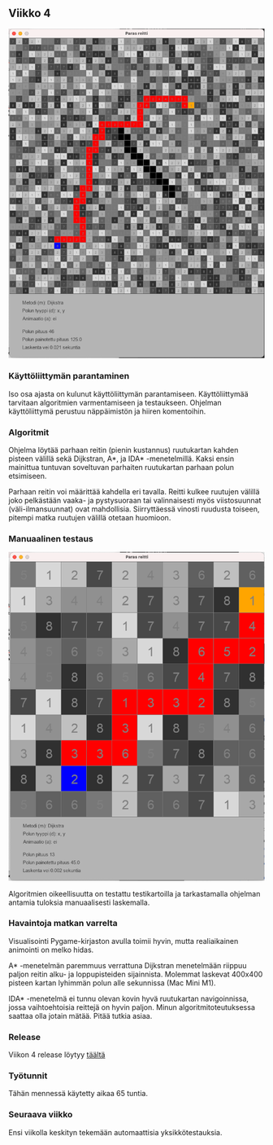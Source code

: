 ## Viikko 4

<img src="/dokumentaatio/png/viikko4.png" width="750">

### Käyttöliittymän parantaminen

Iso osa ajasta on kulunut käyttöliittymän parantamiseen.  Käyttöliittymää tarvitaan algoritmien varmentamiseen ja testaukseen.  Ohjelman käyttöliittymä perustuu näppäimistön ja hiiren komentoihin.

### Algoritmit

Ohjelma löytää parhaan reitin (pienin kustannus) ruutukartan kahden pisteen välillä sekä Dijkstran, A*, ja IDA* -menetelmillä.  Kaksi ensin mainittua tuntuvan soveltuvan parhaiten ruutukartan parhaan polun etsimiseen.

Parhaan reitin voi määrittää kahdella eri tavalla.  Reitti kulkee ruutujen välillä joko pelkästään vaaka- ja pystysuoraan tai valinnaisesti myös viistosuunnat (väli-ilmansuunnat) ovat mahdollisia.  Siirryttäessä vinosti ruudusta toiseen, pitempi matka ruutujen välillä otetaan huomioon.

### Manuaalinen testaus

<img src="/dokumentaatio/png/testikartta04.png" width="750">

Algoritmien oikeellisuutta on testattu testikartoilla ja tarkastamalla ohjelman antamia tuloksia manuaalisesti laskemalla.  

### Havaintoja matkan varrelta

Visualisointi Pygame-kirjaston avulla toimii hyvin, mutta realiaikainen animointi on melko hidas.

A* -menetelmän paremmuus verrattuna Dijkstran menetelmään riippuu paljon reitin alku- ja loppupisteiden sijainnista.  Molemmat laskevat 400x400 pisteen kartan lyhimmän polun alle sekunnissa (Mac Mini M1).  

IDA* -menetelmä ei tunnu olevan kovin hyvä ruutukartan navigoinnissa, jossa vaihtoehtoisia reittejä on hyvin paljon.  Minun algoritmitoteutuksessa saattaa olla jotain mätää.  Pitää tutkia asiaa.

### Release

Viikon 4 release löytyy [täältä](https://github.com/lautanal/tiralabra/releases/tag/VIIKKO4)

### Työtunnit

Tähän mennessä käytetty aikaa 65 tuntia.  

### Seuraava viikko

Ensi viikolla keskityn tekemään automaattisia yksikkötestauksia.



